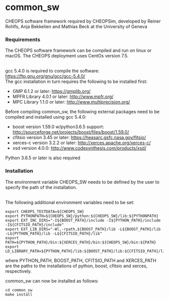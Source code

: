 # common_sw
CHEOPS software framework required by CHEOPSim, developed by Reiner Rohlfs, Anja Bekkelien and Mathias Beck at the University of Geneva

<h3>Requirements</h3>
The CHEOPS software framework can be compiled and run on linux or macOS. The CHEOPS deployment uses CentOs version 7.5.

<br>gcc 5.4.0 is required to compile the software: https://ftp.gnu.org/gnu/gcc/gcc-5.4.0/
<br>The gcc installation in turn requires the following to be installed first:

* GMP 6.1.2 or later: https://gmplib.org/
* MPFR Library 4.0.1 or later: http://www.mpfr.org/
* MPC Library 1.1.0 or later: http://www.multiprecision.org/

Before compiling common_sw, the following external packages need to be compiled and installed using gcc 5.4.0:

* boost version 1.59.0 w/python3.6.5 support: http://sourceforge.net/projects/boost/files/boost/1.59.0/
* cfitsio version 3.45 or later: https://heasarc.gsfc.nasa.gov/fitsio/
* xerces-c version 3.2.2 or later: http://xerces.apache.org/xerces-c/
* xsd version 4.0.0: http://www.codesynthesis.com/products/xsd/

Python 3.6.5 or later is also required

<h3>Installation</h3>
The environment variable CHEOPS_SW needs to be defined by the user to specify the path of the installation.

<br>The following additional environment variables need to be set:

    export CHEOPS_TESTDATA=${CHEOPS_SW}
    export PYTHONPATH=${CHEOPS_SW}/python:${CHEOPS_SW}/lib:${PYTHONPATH}
    export EXT_INC_DIRS="-I${BOOST_PATH}/include -I${PYTHON_PATH}/include -I${CFITSIO_PATH}/include"
    export EXT_LIB_DIRS="-Wl,-rpath,${BOOST_PATH}/lib -L${BOOST_PATH}/lib -L${PYTHON_PATH}/lib -L${CFITSIO_PATH}/lib"
    export PATH=${PYTHON_PATH}/bin:${XERCES_PATH}/bin:${CHEOPS_SW}/bin:${PATH}
    export LD_LIBRARY_PATH=${PYTHON_PATH}/lib:${BOOST_PATH}/lib:${CFITSIO_PATH}/lib:${XERCES_PATH}/lib:${CHEOPS_SW}/lib:${LD_LIBRARY_PATH}

where PYTHON_PATH, BOOST_PATH, CFITSIO_PATH and XERCES_PATH are the paths to the installations of python, boost, cfitsio and xerces, respectively.

common_sw can now be installed as follows:

    cd common_sw
    make install
